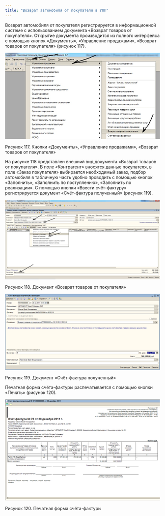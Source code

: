 ```yaml
---
title: "Возврат автомобиля от покупателя в УПП"
---
```


Возврат автомобиля от покупателя регистрируется в информационной системе с использованием документа «Возврат товаров от покупателя». Открытие документа производится из полного интерфейса с помощью кнопок «Документы», «Управление продажами», «Возврат товаров от покупателя» (рисунок 117).

![](_attach/lu20443snoa_tmp_10aa564b8d5bf617.jpg)

Рисунок 117. Кнопки «Документы», «Управление продажами», «Возврат товаров от покупателя»

На рисунке 118 представлен внешний вид документа «Возврат товаров от покупателя». В поле «Контрагент» вносятся данные покупателя, в поле «Заказ покупателя» выбирается необходимый заказ, подбор автомобиля в табличную часть удобно проводить с помощью кнопок «Заполнить», «Заполнить по поступлению», «Заполнить по реализации». С помощью кнопки «Ввести счёт-фактуру» регистрируется документ «Счёт-фактура полученный» (рисунок 119).

![](_attach/lu20443snoa_tmp_6cc0406f9eaea80a.jpg)

Рисунок 118. Документ «Возврат товаров от покупателя»

![](_attach/lu20443snoa_tmp_5ec7fa9cbebb99f3.png)

Рисунок 119. Документ «Счёт-фактура полученный»

Печатная форма счёта-фактуры распечатывается с помощью кнопки «Печать» (рисунок 120).

![](_attach/lu20443snoa_tmp_2b2b486b73b0ceb8.png)

Рисунок 120. Печатная форма счёта-фактуры
